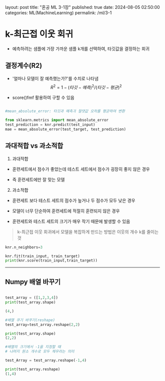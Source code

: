 layout: post
title:  "혼공 ML 3-1장"
published: true
date:   2024-08-05 02:50:00
categories: ML(MachineLearning)
permalink: /ml/3-1

# k-최근접 이웃 회귀
- 예측하려는 샘플에 가장 가까운 샘플 k개를 선택하여, 타깃값을 결정하는 회귀

## 결정계수(R2)

- '얼마나 모델이 잘 예측했는가?'를 수치로 나타냄
$$
R^2 = 1-(타깃 - 예측)^2/(타깃-평균)^2
$$

- score()fmf 활용하여 구할 수 있음

```python

#mean_absolute_error: 타깃과 예측긔 절댓값 오차를 평균하여 변환

from sklearn.metrics import mean_absolute_error
test_prediction = knr.predict(test_input)
mae = mean_absolute_error(test_target, test_prediction)
```

## 과대적합 vs 과소적합

1. 과대적합
- 훈련세트에서 점수가 좋았는데 테스트 세트에서 점수가 굉장히 좋지 않은 경우   

- 즉 훈련세트에만 잘 맞는 모델

2. 과소적합
- 훈련세트 보다 테스트 세트의 점수가 높거나 두 점수가 모두 낮은 경우   

- 모델이 너무 단순하여 훈련세트에 적절히 훈련되지 않은 경우

- 훈련세트와 테스트 세트의 크기가 매우 작기 때문에 발생할 수 있음

> k-최근접 이웃 회귀에서 모델을 복잡하게 만드는 방법은 이웃의 개수 k를 줄이는 것

```python
knr.n_neighbors=3

knr.fit(train_input, train_target)
print(knr.score(train_input,train_target))
```

---
## Numpy 배열 바꾸기

```python

test_array = ([1,2,3,4])
print(test_array.shape)

(4,)

#배열 쿠기 바꾸기(reshape)
test_array=test_array.reshape(2,2)

print(test_array.shape)
(2,2)

#배열의 크기에서 -1을 지정할 때
# 나머지 원소 개수로 모두 채우라는 의미

test_Array = test_array.reshape(-1,4)

print(test_array.reshape)
(1,4)
```